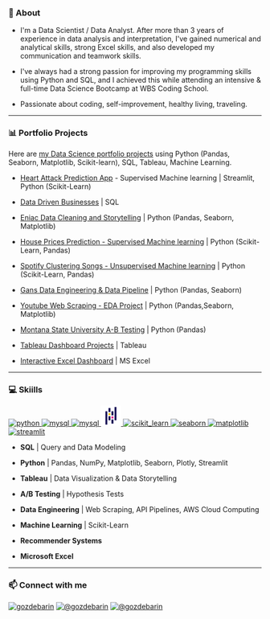 
 ### 📌 About

- I'm a Data Scientist / Data Analyst. After more than 3 years of experience in data analysis and interpretation, I've gained numerical and analytical skills, strong Excel skills, and also developed my communication and teamwork skills.

- I've always had a strong passion for improving my programming skills using Python and SQL, and I achieved this while attending an intensive & full-time Data Science Bootcamp at WBS Coding School.

- Passionate about coding, self-improvement, healthy living, traveling.

________________________
 
### 📊 Portfolio Projects

Here are [my Data Science portfolio projects](https://github.com/gozdebarin/My_Portfolio_Projects) using Python (Pandas, Seaborn, Matplotlib, Scikit-learn), SQL, Tableau, Machine Learning.

- [Heart Attack Prediction App](https://github.com/gozdebarin/Heart_Attack_Prediction_App) - Supervised Machine learning | Streamlit, Python (Scikit-Learn)
- [Data Driven Businesses](https://github.com/gozdebarin/My_Portfolio_Projects/tree/main/SQL%20Data%20Driven%20Businesses%20Project) |  SQL
- [Eniac Data Cleaning and Storytelling](https://github.com/gozdebarin/My_Portfolio_Projects/tree/main/Python%20Data%20Cleaning%20and%20Storytelling%20Project)  |  Python (Pandas, Seaborn, Matplotlib)
- [House Prices Prediction - Supervised Machine learning](https://github.com/gozdebarin/My_Portfolio_Projects/tree/main/House%20Prices%20Prediction-Machine%20Learning) | Python (Scikit-Learn, Pandas)
- [Spotify Clustering Songs - Unsupervised Machine learning](https://github.com/gozdebarin/My_Portfolio_Projects/tree/main/Spotify%20Clustering%20Songs%20Unsupervised%20Machine%20Learning%20Project) | Python (Scikit-Learn, Pandas)

- [Gans Data Engineering & Data Pipeline](https://github.com/gozdebarin/My_Portfolio_Projects/tree/main/Gans%20Data%20Engineering%20Project) | Python (Pandas, Seaborn)
- [Youtube Web Scraping - EDA Project](https://github.com/gozdebarin/My_Portfolio_Projects/tree/main/Youtube%20Web%20Scraping%20-%20EDA%20Project) | Python (Pandas,Seaborn, Matplotlib)

- [Montana State University A-B Testing](https://github.com/gozdebarin/My_Portfolio_Projects/tree/main/Montana%20S.%20University%20A-B%20Testing%20Project) | Python (Pandas)

- [Tableau Dashboard Projects](https://github.com/gozdebarin/My_Portfolio_Projects/tree/main/Tableau%20Data%20Visualization%20Projects) | Tableau

- [Interactive Excel Dashboard](https://github.com/gozdebarin/My_Portfolio_Projects/tree/main/MS%20Excel%20Interactive%20Dashboard) | MS Excel

________________________

### 💻 Skiills

<p align=   "left">   <a href="https://www.python.org" target="_blank" rel="noreferrer"> <img src="https://cdn4.iconfinder.com/data/icons/logos-and-brands/512/267_Python_logo-1024.png" alt="python" width="40" height="40"/> <a href="https://www.mysql.com/" target="_blank" rel="noreferrer"> <img src="https://cdn4.iconfinder.com/data/icons/logos-brands-5/24/mysql-1024.png" alt="mysql" width="40" height="40"/> </a> <a href="https://public.tableau.com/app/profile/gozdebarin" target="_blank" rel="noreferrer"> <img src="https://cdn2.iconfinder.com/data/icons/mixd/512/3_tableau-1024.png" alt="mysql" width="40" height="40"/> </a> </a> <a href="https://pandas.pydata.org/" target="_blank" rel="noreferrer"> <img src="https://raw.githubusercontent.com/devicons/devicon/2ae2a900d2f041da66e950e4d48052658d850630/icons/pandas/pandas-original.svg" alt="pandas" width="40" height="40"/> </a> <a href="https://scikit-learn.org/" target="_blank" rel="noreferrer"> <img src="https://upload.wikimedia.org/wikipedia/commons/0/05/Scikit_learn_logo_small.svg" alt="scikit_learn" width="40" height="40"/> </a> <a href="https://seaborn.pydata.org/" target="_blank" rel="noreferrer"> <img src="https://seaborn.pydata.org/_images/logo-mark-lightbg.svg" alt="seaborn" width="40" height="40"/> </a> <a href="https://matplotlib.org/" target="_blank" rel="noreferrer"> <img src="https://matplotlib.org/stable/_images/sphx_glr_logos2_001_2_0x.png" alt="matplotlib" width="40" height="40"/> </a>  <a href="https://streamlit.io/" target="_blank" rel="noreferrer"> <img src="https://global-uploads.webflow.com/62014002185c7b256316ef63/6255a1110a24e5de8cfa2536_kn7ucNPv_400x400.png" alt="streamlit" width="40" height="40"/> </a> </p>

- **SQL** | Query and Data Modeling

- **Python** | Pandas, NumPy, Matplotlib, Seaborn, Plotly, Streamlit

- **Tableau** | Data Visualization & Data Storytelling

- **A/B Testing** | Hypothesis Tests

- **Data Engineering** | Web Scraping, API Pipelines, AWS Cloud Computing

- **Machine Learning** | Scikit-Learn

- **Recommender Systems**

- **Microsoft Excel**

________________________

### 📫 Connect with me
<p align="left">
<a href="https://linkedin.com/in/gozdebarin" target="blank"><img align="center" src="https://cdn2.iconfinder.com/data/icons/social-media-2285/512/1_Linkedin_unofficial_colored_svg-1024.png" alt="gozdebarin" height="40" width="40" /></a>
<a href="https://medium.com/@gozdebarin" target="blank"><img align="center" src="https://cdn4.iconfinder.com/data/icons/social-media-rounded-corners/512/Medium_rounded_cr-1024.png" alt="@gozdebarin" height="40" width="40" /></a> <a href="https://mail.google.com/mail/u/0/#inbox?compose=GTvVlcSBmlnSlpSbnWdphFdRsLTNpXlDsHKsJPwTpWjmmTqrqJLbbGCBJxngnvqfkbVLrFffntkDw" target="blank"><img align="center" src="https://cdn2.iconfinder.com/data/icons/zohanimasi-bundle-2/512/Gmail-1024.png" alt="@gozdebarin" height="40" width="40" /></a> 
</p>
